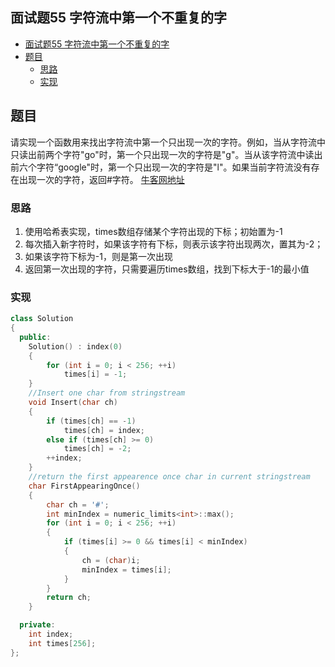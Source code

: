 ## 面试题55 字符流中第一个不重复的字

<!-- TOC -->

- [面试题55 字符流中第一个不重复的字](#面试题55-字符流中第一个不重复的字)
- [题目](#题目)
    - [思路](#思路)
    - [实现](#实现)

<!-- /TOC -->

## 题目

请实现一个函数用来找出字符流中第一个只出现一次的字符。例如，当从字符流中只读出前两个字符"go"时，第一个只出现一次的字符是"g"。当从该字符流中读出前六个字符“google"时，第一个只出现一次的字符是"l"。如果当前字符流没有存在出现一次的字符，返回#字符。 [牛客网地址][url]

### 思路
1. 使用哈希表实现，times数组存储某个字符出现的下标；初始置为-1
2. 每次插入新字符时，如果该字符有下标，则表示该字符出现两次，置其为-2；
3. 如果该字符下标为-1，则是第一次出现
4. 返回第一次出现的字符，只需要遍历times数组，找到下标大于-1的最小值

### 实现

```cpp
class Solution
{
  public:
    Solution() : index(0)
    {
        for (int i = 0; i < 256; ++i)
            times[i] = -1;
    }
    //Insert one char from stringstream
    void Insert(char ch)
    {
        if (times[ch] == -1)
            times[ch] = index;
        else if (times[ch] >= 0)
            times[ch] = -2;
        ++index;
    }
    //return the first appearence once char in current stringstream
    char FirstAppearingOnce()
    {
        char ch = '#';
        int minIndex = numeric_limits<int>::max();
        for (int i = 0; i < 256; ++i)
        {
            if (times[i] >= 0 && times[i] < minIndex)
            {
                ch = (char)i;
                minIndex = times[i];
            }
        }
        return ch;
    }

  private:
    int index;
    int times[256];
};
``` 
[url]:https://www.nowcoder.com/practice/00de97733b8e4f97a3fb5c680ee10720?tpId=13&tqId=11207&rp=3&ru=/ta/coding-interviews&qru=/ta/coding-interviews/question-ranking